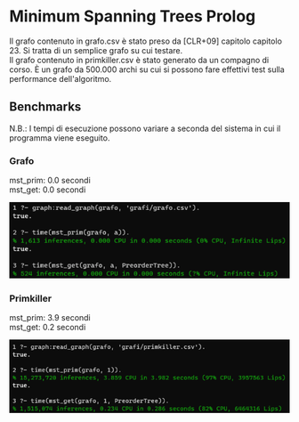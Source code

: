 [grafo]: time_grafo.png  
[primkiller]: time_primkiller.png

# Minimum Spanning Trees Prolog

Il grafo contenuto in grafo.csv è stato preso da [CLR+09] capitolo capitolo 23. Si tratta di un semplice grafo su cui testare.  
Il grafo contenuto in primkiller.csv è stato generato da un compagno di corso. È un grafo da 500.000 archi su cui si possono fare effettivi test sulla performance dell'algoritmo.  

## Benchmarks

N.B.: I tempi di esecuzione possono variare a seconda del sistema in cui il programma viene eseguito.

### Grafo

mst_prim:   0.0 secondi  
mst_get:    0.0 secondi  

![grafo]

### Primkiller

mst_prim:   3.9 secondi  
mst_get:    0.2 secondi  

![primkiller]
